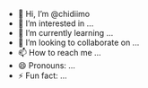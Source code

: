 - 👋 Hi, I’m @chidiimo
- 👀 I’m interested in ...
- 🌱 I’m currently learning ...
- 💞️ I’m looking to collaborate on ...
- 📫 How to reach me ...
- 😄 Pronouns: ...
- ⚡ Fun fact: ...

<!---
chidiimo/chidiimo is a ✨ special ✨ repository because its `README.md` (this file) appears on your GitHub profile.
You can click the Preview link to take a look at your changes.
--->
